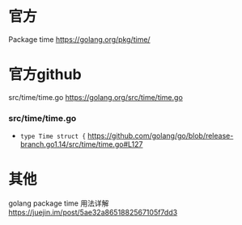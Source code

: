 
# 官方

Package time https://golang.org/pkg/time/

# 官方github

src/time/time.go https://golang.org/src/time/time.go

### src/time/time.go

- `type Time struct {` https://github.com/golang/go/blob/release-branch.go1.14/src/time/time.go#L127

# 其他

golang package time 用法详解 https://juejin.im/post/5ae32a8651882567105f7dd3
